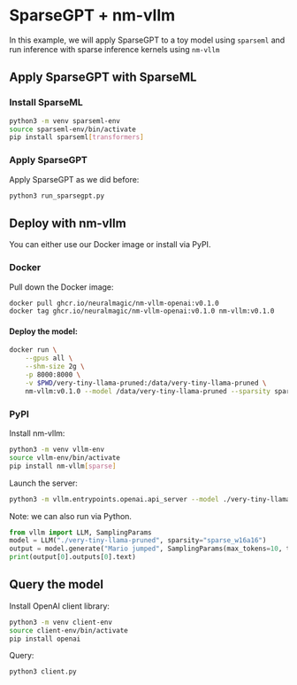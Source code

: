 # SparseGPT + nm-vllm

In this example, we will apply SparseGPT to a toy model using `sparseml` and run inference with sparse inference kernels using `nm-vllm`

## Apply SparseGPT with SparseML

### Install SparseML

```bash
python3 -m venv sparseml-env
source sparseml-env/bin/activate
pip install sparseml[transformers]
```

### Apply SparseGPT

Apply SparseGPT as we did before:

```bash
python3 run_sparsegpt.py
```

## Deploy with nm-vllm

You can either use our Docker image or install via PyPI.

### Docker

Pull down the Docker image:

```bash
docker pull ghcr.io/neuralmagic/nm-vllm-openai:v0.1.0
docker tag ghcr.io/neuralmagic/nm-vllm-openai:v0.1.0 nm-vllm:v0.1.0
```

#### Deploy the model:

```bash
docker run \
    --gpus all \
    --shm-size 2g \
    -p 8000:8000 \
    -v $PWD/very-tiny-llama-pruned:/data/very-tiny-llama-pruned \
    nm-vllm:v0.1.0 --model /data/very-tiny-llama-pruned --sparsity sparse_w16a16
```

### PyPI

Install nm-vllm:

```bash
python3 -m venv vllm-env
source vllm-env/bin/activate
pip install nm-vllm[sparse]
```

Launch the server:

```bash
python3 -m vllm.entrypoints.openai.api_server --model ./very-tiny-llama-pruned --sparsity sparse_w16a16
```

Note: we can also run via Python.

```python
from vllm import LLM, SamplingParams
model = LLM("./very-tiny-llama-pruned", sparsity="sparse_w16a16")
output = model.generate("Mario jumped", SamplingParams(max_tokens=10, temperature=0))
print(output[0].outputs[0].text)
```

## Query the model

Install OpenAI client library:
```bash
python3 -m venv client-env
source client-env/bin/activate
pip install openai
```

Query:

```bash
python3 client.py
```
